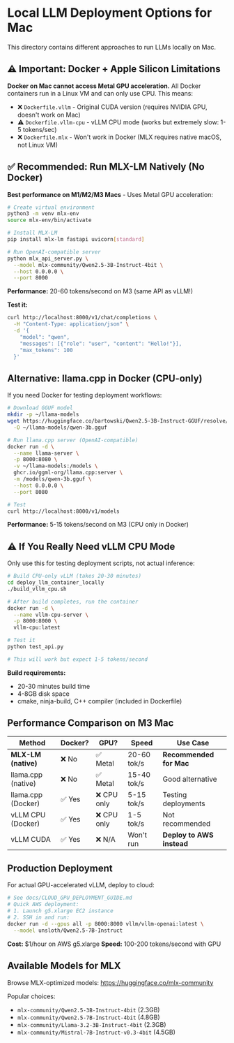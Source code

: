 # Local LLM Deployment Options for Mac

This directory contains different approaches to run LLMs locally on Mac.

## ⚠️ Important: Docker + Apple Silicon Limitations

**Docker on Mac cannot access Metal GPU acceleration.** All Docker containers run in a Linux VM and can only use CPU. This means:

- ❌ `Dockerfile.vllm` - Original CUDA version (requires NVIDIA GPU, doesn't work on Mac)
- ⚠️ `Dockerfile.vllm-cpu` - vLLM CPU mode (works but extremely slow: 1-5 tokens/sec)
- ❌ `Dockerfile.mlx` - Won't work in Docker (MLX requires native macOS, not Linux VM)

## ✅ Recommended: Run MLX-LM Natively (No Docker)

**Best performance on M1/M2/M3 Macs** - Uses Metal GPU acceleration:

```bash
# Create virtual environment
python3 -m venv mlx-env
source mlx-env/bin/activate

# Install MLX-LM
pip install mlx-lm fastapi uvicorn[standard]

# Run OpenAI-compatible server
python mlx_api_server.py \
  --model mlx-community/Qwen2.5-3B-Instruct-4bit \
  --host 0.0.0.0 \
  --port 8000
```

**Performance:** 20-60 tokens/second on M3 (same API as vLLM!)

**Test it:**
```bash
curl http://localhost:8000/v1/chat/completions \
  -H "Content-Type: application/json" \
  -d '{
    "model": "qwen",
    "messages": [{"role": "user", "content": "Hello!"}],
    "max_tokens": 100
  }'
```

## Alternative: llama.cpp in Docker (CPU-only)

If you need Docker for testing deployment workflows:

```bash
# Download GGUF model
mkdir -p ~/llama-models
wget https://huggingface.co/bartowski/Qwen2.5-3B-Instruct-GGUF/resolve/main/Qwen2.5-3B-Instruct-Q4_K_M.gguf \
  -O ~/llama-models/qwen-3b.gguf

# Run llama.cpp server (OpenAI-compatible)
docker run -d \
  --name llama-server \
  -p 8000:8080 \
  -v ~/llama-models:/models \
  ghcr.io/ggml-org/llama.cpp:server \
  -m /models/qwen-3b.gguf \
  --host 0.0.0.0 \
  --port 8080

# Test
curl http://localhost:8000/v1/models
```

**Performance:** 5-15 tokens/second on M3 (CPU only in Docker)

## ⚠️ If You Really Need vLLM CPU Mode

Only use this for testing deployment scripts, not actual inference:

```bash
# Build CPU-only vLLM (takes 20-30 minutes)
cd deploy_llm_container_locally
./build_vllm_cpu.sh

# After build completes, run the container
docker run -d \
  --name vllm-cpu-server \
  -p 8000:8000 \
  vllm-cpu:latest

# Test it
python test_api.py

# This will work but expect 1-5 tokens/second
```

**Build requirements:**
- 20-30 minutes build time
- 4-8GB disk space
- cmake, ninja-build, C++ compiler (included in Dockerfile)

## Performance Comparison on M3 Mac

| Method | Docker? | GPU? | Speed | Use Case |
|--------|---------|------|-------|----------|
| **MLX-LM (native)** | ❌ No | ✅ Metal | 20-60 tok/s | **Recommended for Mac** |
| llama.cpp (native) | ❌ No | ✅ Metal | 15-40 tok/s | Good alternative |
| llama.cpp (Docker) | ✅ Yes | ❌ CPU only | 5-15 tok/s | Testing deployments |
| vLLM CPU (Docker) | ✅ Yes | ❌ CPU only | 1-5 tok/s | Not recommended |
| vLLM CUDA | ✅ Yes | ❌ N/A | Won't run | **Deploy to AWS instead** |

## Production Deployment

For actual GPU-accelerated vLLM, deploy to cloud:

```bash
# See docs/CLOUD_GPU_DEPLOYMENT_GUIDE.md
# Quick AWS deployment:
# 1. Launch g5.xlarge EC2 instance
# 2. SSH in and run:
docker run -d --gpus all -p 8000:8000 vllm/vllm-openai:latest \
  --model unsloth/Qwen2.5-7B-Instruct
```

**Cost:** $1/hour on AWS g5.xlarge
**Speed:** 100-200 tokens/second with GPU

## Available Models for MLX

Browse MLX-optimized models: https://huggingface.co/mlx-community

Popular choices:
- `mlx-community/Qwen2.5-3B-Instruct-4bit` (2.3GB)
- `mlx-community/Qwen2.5-7B-Instruct-4bit` (4.8GB)
- `mlx-community/Llama-3.2-3B-Instruct-4bit` (2.3GB)
- `mlx-community/Mistral-7B-Instruct-v0.3-4bit` (4.5GB)


